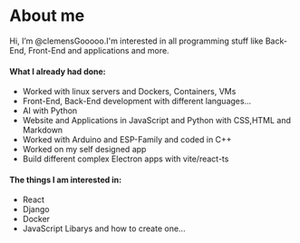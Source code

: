 # About me

Hi, I’m @clemensGooooo.I'm interested in all programming stuff like Back-End, Front-End and applications and more.

#### What I already had done:
- Worked with linux servers and Dockers, Containers, VMs
- Front-End, Back-End development with different languages...
- AI with Python
- Website and Applications in JavaScript and Python with CSS,HTML and Markdown
- Worked with Arduino and ESP-Family and coded in C++
- Worked on my self designed app
- Build different complex Electron apps with vite/react-ts

#### The things I am interested in:
- React
- Django
- Docker
- JavaScript Libarys and how to create one...

<!---
clemensProgrammer/clemensProgrammer is a ✨ special ✨ repository because its `README.md` (this file) appears on your GitHub profile.
You can click the Preview link to take a look at your changes.
--->

